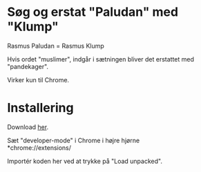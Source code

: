 # Søg og erstat "Paludan" med "Klump"

Rasmus Paludan = Rasmus Klump

Hvis ordet "muslimer", indgår i sætningen bliver det erstattet med "pandekager".

Virker kun til Chrome.

# Installering
Download <a href="https://github.com/tykfyr/Rasmus-Pandekage/releases/tag/v1.1">her</a>.
<p>Sæt "developer-mode" i Chrome i højre hjørne <br />
*chrome://extensions/<br />

Importér koden her ved at trykke på "Load unpacked".

</p>
